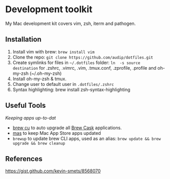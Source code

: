# Development toolkit

My Mac development kit covers vim, zsh, iterm and pathogen.

## Installation

1. Install vim with brew: `brew install vim`
2. Clone the repo: `git clone https://github.com/audip/dotfiles.git`
3. Create symlinks for files in `~/.dotfiles` folder: `ln  -s source destination` for .zshrc, .vimrc, .vim, .tmux.conf, .zprofile, .profile and oh-my-zsh (~/.oh-my-zsh) 
4. Install oh-my-zsh & tmux.
5. Change user to default user in `.dotfiles/.zshrc`
6. Syntax highlighting: brew install zsh-syntax-highlighting

## Useful Tools

*Keeping apps up-to-dat*
- [brew cu](https://github.com/buo/homebrew-cask-upgrade) to auto upgrade all [Brew Cask](https://github.com/Homebrew/homebrew-cask) applications.
- [mas](https://github.com/mas-cli/mas) to keep Mac App Store apps updated
- `brewup` to update brew CLI apps, used as an alias: `brew update && brew upgrade && brew cleanup` 


## References
https://gist.github.com/kevin-smets/8568070
